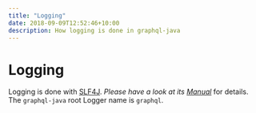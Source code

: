 ```yaml
---
title: "Logging"
date: 2018-09-09T12:52:46+10:00
description: How logging is done in graphql-java
---
```

# Logging

Logging is done with [SLF4J](http://www.slf4j.org/). _Please have a look at its
[Manual](http://www.slf4j.org/manual.html)_ for details. The ``graphql-java`` root Logger name is ``graphql``.
